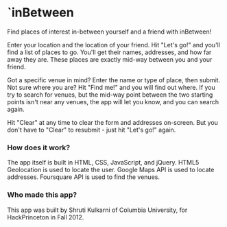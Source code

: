 `inBetween
=========

Find places of interest in-between yourself and a friend with inBetween!

Enter your location and the location of your friend. Hit "Let's go!" and you'll find a list of places to go. You'll get their names, addresses, and how far away they are. These places are exactly mid-way between you and your friend.

Got a specific venue in mind? Enter the name or type of place, then submit. Not sure where you are? Hit "Find me!" and you will find out where. If you try to search for venues, but the mid-way point between the two starting points isn't near any venues, the app will let you know, and you can search again.

Hit "Clear" at any time to clear the form and addresses on-screen.
But you don't have to "Clear" to resubmit - just hit "Let's go!" again.

### How does it work?

The app itself is built in HTML, CSS, JavaScript, and jQuery. HTML5 Geolocation is used to locate the user. Google Maps API is used to locate addresses. Foursquare API is used to find the venues.

### Who made this app?

This app was built by Shruti Kulkarni of Columbia University, for HackPrinceton in Fall 2012.